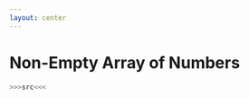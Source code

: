 ```yaml
---
layout: center
---
```


# <mdi-head-lightbulb-outline class="text-yellow-500" /> Non-Empty Array of Numbers

```purescript
>>>src<<<
```
